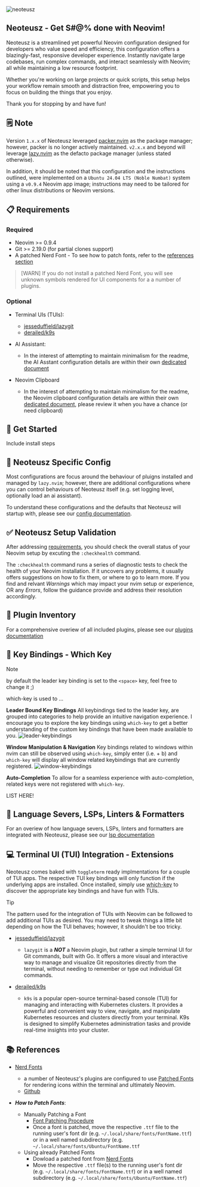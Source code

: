 <img src="/assets/neoteusz.png" alt="neoteusz">

## Neoteusz - Get S#@% done with Neovim!

Neoteusz is a streamlined yet powerful Neovim configuration designed for developers who value speed and efficiency, this configuration offers a blazingly-fast, responsive developer experience. Instantly navigate large codebases, run complex commands, and interact seamlessly with Neovim; all while maintaining a low resource footprint.

Whether you're working on large projects or quick scripts, this setup helps your workflow remain smooth and distraction free, empowering you to focus on building the things that you enjoy.

Thank you for stopping by and have fun!


## 🗒️ Note

Version `1.x.x` of Neoteusz leveraged [packer.nvim](https://github.com/wbthomason/packer.nvim) as the package manager; however, packer is no longer actively maintained. `v2.x.x` and beyond will leverage [lazy.nvim](https://github.com/folke/lazy.nvim/tree/stable) as the defacto package manager (unless stated otherwise).

In addition, it should be noted that this configuration and the instructions outlined, were implemented on a `Ubuntu 24.04 LTS (Noble Numbat)` system using a `v0.9.4` Neovim app image; instructions may need to be tailored for other linux distributions or Neovim versions.


## 📋 Requirements

### Required

- Neovim >= 0.9.4
- Git >= 2.19.0 (for partial clones support)
- A patched Nerd Font - To see how to patch fonts, refer to the [references section](#-references)

>[WARN]
> If you do not install a patched Nerd Font, you will see unknown symbols rendered for UI components for a a number of plugins.

### Optional ###

- Terminal UIs (TUIs):
    - [jesseduffield/lazygit](https://github.com/jesseduffield/lazygit)
    - [derailed/k9s](https://github.com/derailed/k9s)

- AI Assistant:
    - In the interest of attempting to maintain minimalism for the readme, the AI Asstant configuration details are within their own [dedicated document](/docs/ai-assistant.md)

- Neovim Clipboard
    - In the interest of attempting to maintain minimalism for the readme, the Neovim clipboard configuration details are within their own [dedicated document](/docs/clipboard.md), please review it when you have a chance (or need clipboard)


## 💯 Get Started

Include install steps


## 🧰 Neoteusz Specific Config

Most configurations are focus around the behaviour of pluigns installed and managed by `lazy.nvim`; however, there are additional configurations where you can control behaviours of Neoteusz itself (e.g. set logging level, optionally load an ai assistant).

To understand these configurations and the defaults that Neoteusz will startup with, please see our [config documentation](docs/neoteusz-config.md).


## ✅ Neoteusz Setup Validation

After addressing [requirements](#-requirements), you should check the overall status of your Neovim setup by excuting the `:checkhealth` command.

The `:checkhealth` command runs a series of diagnostic tests to check the health of your Neovim installation. If it uncovers any problems, it usually offers suggestions on how to fix them, or where to go to learn more.
If you find and relvant *Warnings* which may impact your nvim setup or experience, OR any *Errors*, follow the guidance provide and address their resolution accordingly.


## 🔌 Plugin Inventory

For a comprehensive overiew of all included plugins, please see our [plugins documentation](docs/plugins.md)


## 🔎 Key Bindings - Which Key
>[!NOTE]
> by default the leader key binding is set to the `<space>` key, feel free to change it ;)

which-key is used to ... 

**Leader Bound Key Bindings**
All keybindings tied to the leader key, are grouped into categories to help provide an intuitive navigation experience. I encourage you to explore the key bindings using `which-key` to get a better understanding of the custom key bindings that have been made available to you.
![leader-keybindings](/assets/which-key_leader-keybinding.png)


**Window Manipulation & Navigation**
Key bindings related to windows within nvim can still be observed using `which-key`, simply enter <C-w> (i.e. <ctrl> + b) and `which-key` will display all window related keybindings that are currently registered.
![window-keybindings](/assets/which-key_window-bindings.png)


**Auto-Completion**
To allow for a seamless experience with auto-completion, related keys were not registered with `which-key`.

LIST HERE!


## 🚀 Language Severs, LSPs, Linters & Formatters

For an overiew of how language severs, LSPs, linters and formatters are integrated with Neoteusz, please see our [lsp documentation](docs/lsp.md)


## 💻 Terminal UI (TUI) Integration - Extensions

Neoteusz comes baked with `toggleterm` ready implmentations for a couple of TUI apps. The respective TUI key bindings will only function if the underlying apps are installed. Once installed, simply use [which-key](#-key-bindings---which-key) to discover the appropriate key bindings and have fun with TUIs.

>[!TIP]
> The pattern used for the integration of TUIs with Neovim can be followed to add additional TUIs as desired. You may need to tweak things a little bit depending on how the TUI behaves; however, it shouldn't be too tricky.

- [jesseduffield/lazygit](https://github.com/jesseduffield/lazygit)
  - `lazygit` is a **_NOT_** a Neovim plugin, but rather a simple terminal UI for Git commands, built with Go. It offers a more visual and interactive way to manage and visualize Git repositories directly from the terminal, without needing to remember or type out individual Git commands.

- [derailed/k9s](https://github.com/derailed/k9s)
  - `k9s` is a popular open-source terminal-based console (TUI) for managing and interacting with Kubernetes clusters. It provides a powerful and convenient way to view, navigate, and manipulate Kubernetes resources and clusters directly from your terminal. K9s is designed to simplify Kubernetes administration tasks and provide real-time insights into your cluster.


## 📚 References

- [Nerd Fonts](https://www.nerdfonts.com/)
  - a number of Neoteusz's plugins are configured to use [Patched Fonts](https://github.com/ryanoasis/nerd-fonts#patched-fonts) for rendering icons within the terminal and ultimately Neovim.
  - [Github](https://github.com/ryanoasis/nerd-fonts)

- **_How to Patch Fonts_**:
    - Manually Patching a Font
      - [Font Patching Procedure](https://github.com/ryanoasis/nerd-fonts#option-9-patch-your-own-font)
      - Once a font is patched, move the respective `.ttf` file to the running user's font dir (e.g. `~/.local/share/fonts/FontName.ttf`) or in a well named subdirectory (e.g. `~/.local/share/fonts/Ubuntu/FontName.ttf`
    - Using already Patched Fonts
      - Dowload a patched font from [Nerd Fonts](https://www.nerdfonts.com/font-downloads)
      - Move the respective `.ttf` file(s) to the running user's font dir (e.g. `~/.local/share/fonts/FontName.ttf`) or in a well named subdirectory (e.g. `~/.local/share/fonts/Ubuntu/FontName.ttf`)

